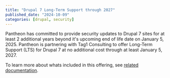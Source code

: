 ```yaml
---
title: "Drupal 7 Long-Term Support through 2027"
published_date: "2024-10-09"
categories: [drupal, security]
---
```

Pantheon has committed to provide security updates to Drupal 7 sites for at least 2 additional years beyond it's upcoming end of life date on January 5, 2025. Pantheon is partnering with Tag1 Consulting to offer Long-Term Support (LTS) for Drupal 7 at no additional cost through at least January 5, 2027.

To learn more about whats included in this offering, see [related documentation](/supported-drupal/#drupal-7-long-term-support).
